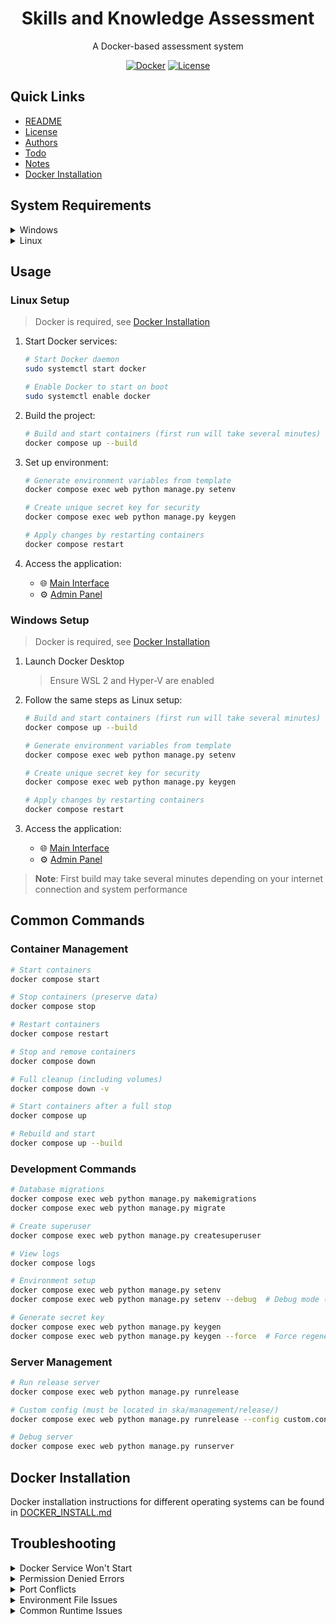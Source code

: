 <div align="center">

# Skills and Knowledge Assessment

A Docker-based assessment system

[![Docker][Docker-badge]][Docker-url]
[![License][License-badge]][License-url]

</div>

## Quick Links

- [README](README.md)
- [License](LICENSE)
- [Authors](AUTHORS.md)
- [Todo](TODO.md)
- [Notes](NOTES.md)
- [Docker Installation](DOCKER_INSTALL.md)

## System Requirements

<details>
<summary>Windows</summary>

- Windows 10/11
- WSL 2
- Docker Desktop for Windows
- 4GB RAM minimum (8GB recommended)
- Virtualization enabled in BIOS
</details>

<details>
<summary>Linux</summary>

- Any modern Linux distribution (Ubuntu 20.04+, Debian 11+, Fedora 35+, etc.)
- Docker Engine
- Docker Compose
- 2GB RAM minimum (4GB recommended)
</details>

## Usage

### Linux Setup
> Docker is required, see [Docker Installation](DOCKER_INSTALL.md)

1. Start Docker services:
   ```bash
   # Start Docker daemon
   sudo systemctl start docker
   
   # Enable Docker to start on boot
   sudo systemctl enable docker
   ```

2. Build the project:
   ```bash
   # Build and start containers (first run will take several minutes)
   docker compose up --build
   ```

3. Set up environment:
   ```bash
   # Generate environment variables from template
   docker compose exec web python manage.py setenv
   
   # Create unique secret key for security
   docker compose exec web python manage.py keygen
   
   # Apply changes by restarting containers
   docker compose restart
   ```

4. Access the application:
   - 🌐 [Main Interface](http://127.0.0.1:8000/)
   - ⚙️ [Admin Panel](http://127.0.0.1:8000/admin)

### Windows Setup
> Docker is required, see [Docker Installation](DOCKER_INSTALL.md)

1. Launch Docker Desktop
   > Ensure WSL 2 and Hyper-V are enabled

2. Follow the same steps as Linux setup:
   ```bash
   # Build and start containers (first run will take several minutes)
   docker compose up --build
   
   # Generate environment variables from template
   docker compose exec web python manage.py setenv
   
   # Create unique secret key for security
   docker compose exec web python manage.py keygen
   
   # Apply changes by restarting containers
   docker compose restart
   ```

3. Access the application:
   - 🌐 [Main Interface](http://127.0.0.1:8000/)
   - ⚙️ [Admin Panel](http://127.0.0.1:8000/admin)

> **Note**: First build may take several minutes depending on your internet connection and system performance

## Common Commands

### Container Management

```bash
# Start containers
docker compose start

# Stop containers (preserve data)
docker compose stop

# Restart containers
docker compose restart

# Stop and remove containers
docker compose down

# Full cleanup (including volumes)
docker compose down -v

# Start containers after a full stop
docker compose up

# Rebuild and start
docker compose up --build
```

### Development Commands

```bash
# Database migrations
docker compose exec web python manage.py makemigrations
docker compose exec web python manage.py migrate

# Create superuser
docker compose exec web python manage.py createsuperuser

# View logs
docker compose logs

# Environment setup
docker compose exec web python manage.py setenv
docker compose exec web python manage.py setenv --debug  # Debug mode (debug runserver is used as an automatic startup server)

# Generate secret key
docker compose exec web python manage.py keygen
docker compose exec web python manage.py keygen --force  # Force regenerate
```

### Server Management

```bash
# Run release server
docker compose exec web python manage.py runrelease

# Custom config (must be located in ska/management/release/)
docker compose exec web python manage.py runrelease --config custom.conf.py

# Debug server
docker compose exec web python manage.py runserver
```

## Docker Installation

Docker installation instructions for different operating systems can be found in [DOCKER_INSTALL.md](DOCKER_INSTALL.md)

## Troubleshooting

<details>
<summary>Docker Service Won't Start</summary>

### Symptoms
- Docker service fails to start
- `docker` commands return connection errors

### Solution
Check service status and logs:
```bash
# View service status
sudo systemctl status docker

# Check detailed logs
sudo journalctl -xu docker

# Restart service
sudo systemctl restart docker
```
</details>

<details>
<summary>Permission Denied Errors</summary>

### Symptoms
- "Permission denied" when running Docker commands
- Access denied to Docker socket

### Diagnosis
```bash
# Check Docker socket permissions
ls -l /var/run/docker.sock

# View current user groups
groups
```

### Solutions
1. Add user to Docker group (recommended):
   ```bash
   # Add current user to docker group
   sudo usermod -aG docker $USER
   
   # Activate changes
   newgrp docker
   ```

2. Temporary fix (not recommended):
   ```bash
   # Run command with sudo
   sudo docker [command]
   ```
</details>

<details>
<summary>Port Conflicts</summary>

### Symptoms
- "Port is already in use" error
- Container fails to start due to port binding issues

### Solutions
1. Find process using the port:
   ```bash
   # Replace PORT with the conflicting port number
   sudo lsof -i :PORT
   
   # Alternative using netstat
   sudo netstat -tulpn | grep PORT
   ```

2. Resolve the conflict:
   ```bash
   # Kill the process using the port
   sudo kill $(sudo lsof -t -i:PORT)
   
   # Or modify docker-compose.yml to use different ports
   ```
</details>

<details>
<summary>Environment File Issues</summary>

### Symptoms
- Cannot modify .env file
- "Permission denied" when running setenv command

### Solutions
1. Fix permissions:
   ```bash
   # Make .env file writable
   sudo chmod 666 .env
   
   # Or change ownership
   sudo chown $USER:$USER .env
   ```

2. Create new .env file:
   ```bash
   # Backup existing file
   cp .env .env.backup
   
   # Generate new environment file
   docker compose exec web python manage.py setenv
   ```
</details>

<details>
<summary>Common Runtime Issues</summary>

### Container Won't Start
```bash
# View container logs
docker compose logs

# Rebuild containers
docker compose up --build

# Full reset
docker compose down -v
docker compose up --build
```

### Database Connection Issues
```bash
# Check if database container is running
docker compose ps

# Reset database container
docker compose rm -f db
docker compose up -d db
```

### Memory Issues
```bash
# View container resource usage
docker stats

# Clear Docker system
docker system prune -a
docker volume prune
```
</details>

<!-- Badges -->
[Docker-badge]: https://img.shields.io/badge/Docker-2496ED?style=for-the-badge&logo=docker&logoColor=white
[Docker-url]: https://www.docker.com/
[License-badge]: https://img.shields.io/badge/License-GPL%20v3-blue.svg?style=for-the-badge
[License-url]: LICENSE